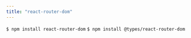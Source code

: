 ```yaml
---
title: "react-router-dom"
---
```


`$ npm install react-router-dom`
`$ npm install @types/react-router-dom`
